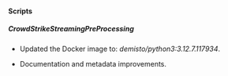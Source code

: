 
#### Scripts

##### CrowdStrikeStreamingPreProcessing
- Updated the Docker image to: *demisto/python3:3.12.7.117934*.

- Documentation and metadata improvements.

